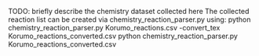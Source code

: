 TODO: briefly describe the chemistry dataset collected here
The collected reaction list can be created via chemistry_reaction_parser.py using:
python chemistry_reaction_parser.py Korumo_reactions.csv -convert_tex Korumo_reactions_converted.csv
python chemistry_reaction_parser.py Korumo_reactions_converted.csv

